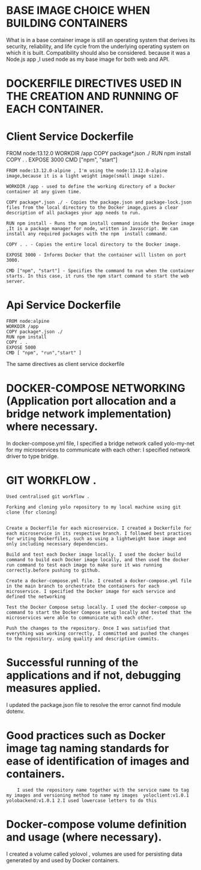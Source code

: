 # BASE IMAGE CHOICE WHEN BUILDING CONTAINERS

What is in a base container image is still an operating system that derives its security, reliability, and life cycle from the underlying operating system on which it is built. Compatibility should also be considered. because it was a Node.js app ,I used node as my base image for both web and API.

# DOCKERFILE DIRECTIVES USED IN THE CREATION AND RUNNING OF EACH CONTAINER.

# Client Service Dockerfile

FROM node:13.12.0 WORKDIR /app COPY package*.json ./ RUN npm install COPY . . EXPOSE 3000 CMD ["npm", "start"]

    FROM node:13.12.0-alpine , I'm using the node:13.12.0-alpine image,because it is a light weight image(small image size).

    WORKDIR /app - used to define the working directory of a Docker container at any given time.

    COPY package*.json ./ - Copies the package.json and package-lock.json files from the local directory to the Docker image,gives a clear description of all packages your app needs to run.

    RUN npm install - Runs the npm install command inside the Docker image ,It is a package manager for node, written in Javascript. We can install any required packages with the npm  install command.

    COPY . . - Copies the entire local directory to the Docker image.

    EXPOSE 3000 - Informs Docker that the container will listen on port 3000.

    CMD ["npm", "start"] - Specifies the command to run when the container starts. In this case, it runs the npm start command to start the web server.

# Api Service Dockerfile

    FROM node:alpine
    WORKDIR /app
    COPY package*.json ./
    RUN npm install
    COPY . .
    EXPOSE 5000
    CMD [ "npm", "run","start" ]

The same directives as client service dockerfile
# DOCKER-COMPOSE NETWORKING (Application port allocation and a bridge network implementation) where necessary.

In docker-compose.yml file, I specified a bridge network called yolo-my-net for my microservices to communicate with each other: I specified network driver to type bridge.

  # GIT WORKFLOW .
    Used centralised git workflow .

    Forking and cloning yolo repository to my local machine using git clone (for cloning)


    Create a Dockerfile for each microservice. I created a Dockerfile for each microservice in its respective branch. I followed best practices for writing Dockerfiles, such as using a lightweight base image and only including necessary dependencies.

    Build and test each Docker image locally. I used the docker build command to build each Docker image locally, and then used the docker run command to test each image to make sure it was running correctly.before pushing to github.

    Create a docker-compose.yml file. I created a docker-compose.yml file in the main branch to orchestrate the containers for each microservice. I specified the Docker image for each service and defined the networking

    Test the Docker Compose setup locally. I used the docker-compose up command to start the Docker Compose setup locally and tested that the microservices were able to communicate with each other.

    Push the changes to the repository. Once I was satisfied that everything was working correctly, I committed and pushed the changes to the repository. using quality and descriptive commits.

    

# Successful running of the applications and if not, debugging measures applied.
I updated the package.json file to resolve the error cannot find module dotenv.

# Good practices such as Docker image tag naming standards for ease of identification of images and containers.
        I used the repository name together with the service name to tag my images and versioning method to name my images  yoloclient:v1.0.1 yolobackend:v1.0.1 2.I used lowercase letters to do this

# Docker-compose volume definition and usage (where necessary).
 I created a volume called yolovol ,  volumes are used for persisting data generated by and used by Docker containers.


